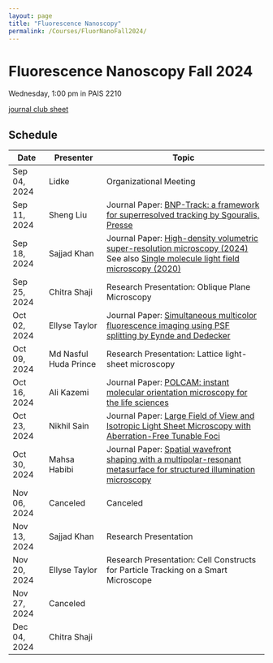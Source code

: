 ```yaml
---
layout: page
title: "Fluorescence Nanoscopy"
permalink: /Courses/FluorNanoFall2024/
---
```


# Fluorescence Nanoscopy Fall 2024

Wednesday, 1:00 pm in PAIS 2210

[journal club sheet](https://unmm-my.sharepoint.com/:x:/r/personal/ellyset_unm_edu/_layouts/15/Doc.aspx?sourcedoc=%7BB971F8B8-5AAA-4DC8-BA60-AD7624F6E919%7D&file=Fluor%20Nano%20Seminar%20Fall%202024.xlsx&fromShare=true&action=default&mobileredirect=true)

## Schedule

| Date          | Presenter | Topic |
|---------------|-----------|-------|
| Sep 04, 2024  | Lidke        | Organizational Meeting |
| Sep 11, 2024  | Sheng Liu | Journal Paper: [BNP-Track: a framework for superresolved tracking by Sgouralis, Presse](https://www.nature.com/articles/s41592-024-02349-9)       |
| Sep 18, 2024  | Sajjad Khan | Journal Paper: [High-density volumetric super-resolution microscopy (2024)](https://www.nature.com/articles/s41467-024-45828-5) See also [Single molecule light field microscopy (2020)](https://opg.optica.org/optica/fulltext.cfm?uri=optica-7-9-1065&id=437460)      | 
| Sep 25, 2024  | Chitra Shaji | Research Presentation: Oblique Plane Microscopy      |  
| Oct 02, 2024  | Ellyse Taylor          | Journal Paper: [Simultaneous multicolor fluorescence imaging using PSF splitting by Eynde and Dedecker](https://www.nature.com/articles/s41592-024-02383-7)     |  
| Oct 09, 2024  | Md Nasful Huda Prince          | Research Presentation: Lattice light-sheet microscopy      |  
| Oct 16, 2024  | Ali Kazemi          |  Journal Paper: [POLCAM: instant molecular orientation microscopy for the life sciences](https://www.nature.com/articles/s41592-024-02382-8)     |  
| Oct 23, 2024  | Nikhil Sain          | Journal Paper: [Large Field of View and Isotropic Light Sheet Microscopy with Aberration-Free Tunable Foci](https://onlinelibrary.wiley.com/doi/abs/10.1002/lpor.202400214)      |  
| Oct 30, 2024  | Mahsa Habibi          | Journal Paper: [Spatial wavefront shaping with a multipolar-resonant metasurface for structured illumination microscopy](https://opg.optica.org/ome/fulltext.cfm?uri=ome-14-5-1239&id=548891)      |  
| Nov 06, 2024  | Canceled          | Canceled      |
| Nov 13, 2024  | Sajjad Khan          | Research Presentation      |  
| Nov 20, 2024  | Ellyse Taylor          | Research Presentation: Cell Constructs for Particle Tracking on a Smart Microscope      |  
| Nov 27, 2024  | Canceled          |       |  
| Dec 04, 2024  | Chitra Shaji          |       |  





